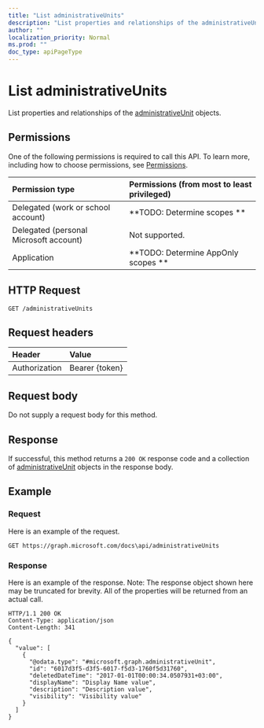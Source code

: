 ```yaml
---
title: "List administrativeUnits"
description: "List properties and relationships of the administrativeUnit objects."
author: ""
localization_priority: Normal
ms.prod: ""
doc_type: apiPageType
---
```


# List administrativeUnits

List properties and relationships of the [administrativeUnit](../resources/administrativeunit.md) objects.

## Permissions
One of the following permissions is required to call this API. To learn more, including how to choose permissions, see [Permissions](/concepts/permissions-reference.md).

|Permission type|Permissions (from most to least privileged)|
|:---|:---|
|Delegated (work or school account)|**TODO: Determine scopes **|
|Delegated (personal Microsoft account)|Not supported.|
|Application|**TODO: Determine AppOnly scopes **|

## HTTP Request
<!-- {
  "blockType": "ignored"
}
-->
``` http
GET /administrativeUnits
```

## Request headers
|Header|Value|
|:---|:---|
|Authorization|Bearer {token}|

## Request body
Do not supply a request body for this method.

## Response
If successful, this method returns a `200 OK` response code and a collection of [administrativeUnit](../resources/administrativeunit.md) objects in the response body.

## Example

### Request
Here is an example of the request.
<!-- {
  "blockType": "request",
  "name": "get_administrativeunit"
}
-->
``` http
GET https://graph.microsoft.com/docs\api/administrativeUnits
```

### Response
Here is an example of the response. Note: The response object shown here may be truncated for brevity. All of the properties will be returned from an actual call.
<!-- {
  "blockType": "response",
  "truncated": true,
  "@odata.type": "collection(microsoft.graph.administrativeunit)"
}
-->
``` http
HTTP/1.1 200 OK
Content-Type: application/json
Content-Length: 341

{
  "value": [
    {
      "@odata.type": "#microsoft.graph.administrativeUnit",
      "id": "6017d3f5-d3f5-6017-f5d3-1760f5d31760",
      "deletedDateTime": "2017-01-01T00:00:34.0507931+03:00",
      "displayName": "Display Name value",
      "description": "Description value",
      "visibility": "Visibility value"
    }
  ]
}
```

